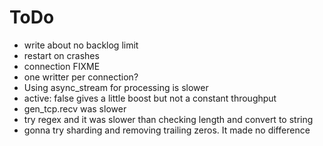 # ToDo

- write about no backlog limit
- restart on crashes
- connection FIXME
- one writter per connection?
- Using async_stream for processing is slower
- active: false gives a little boost but not a constant throughput
- gen_tcp.recv was slower
- try regex and it was slower than checking length and convert to string
- gonna try sharding and removing trailing zeros. It made no difference
